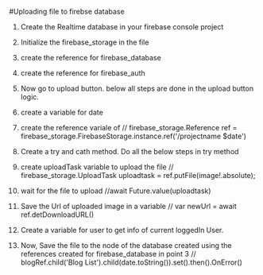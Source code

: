 #Uploading file to firebse database

1. Create the Realtime database in your firebase console project

2. Initialize the firebase_storage in the file

3. create the reference for firebase_database

4. create the reference for firebase_auth

5. Now go to upload button. below all steps are done in the upload button logic.

6. create a variable for date

7. create the reference variale of // firebase_storage.Reference ref = firebase_storage.FirebaseStorage.instance.ref('/projectname $date')

8. Create a try and cath method. Do all the below steps in try method 

9. create uploadTask variable to upload the file // firebase_storage.UploadTask uploadtask = ref.putFile(image!.absolute);

10. wait for the file to upload  //await Future.value(uploadtask)

11. Save the Url of uploaded image in a variable // var newUrl = await ref.detDownloadURL()

12. Create a variable for user to get info of current loggedIn User. 

13. Now, Save the file to the node of the database created using the references created for firebase_database in point 3  // blogRef.child('Blog List').child(date.toString()).set().then().OnError()

